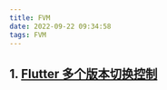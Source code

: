 ```yaml
---
title: FVM
date: 2022-09-22 09:34:58
tags: FVM
---
```



## 1. [Flutter 多个版本切换控制](https://ducafecat.tech/2021/05/07/translation/flutter-how-to-fluttering-from-one-version-to-other-versions/)
